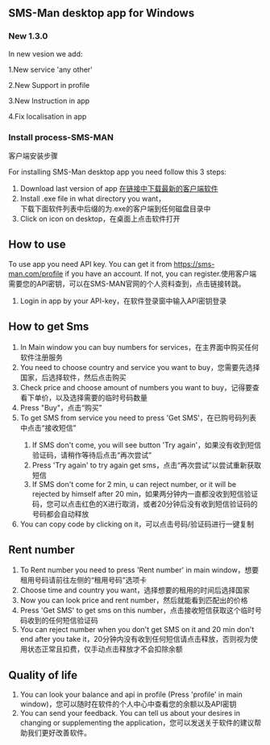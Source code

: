 <h2>SMS-Man desktop app for Windows</h2>
<h3>New 1.3.0</h3>
In new vesion we add:
<p>1.New service 'any other'</p>
<p>2.New Support in profile</p>
<p>3.New Instruction in app</p>
<p>4.Fix localisation in app</p>
<h3>Install process-SMS-MAN</h3>
<p>客户端安装步骤</p>
<p>For installing SMS-Man desktop app you need follow this 3 steps:</p>
<ol>
  <li>Download last version of app <a href="https://github.com/smsmancom/SMS-Man_desk/releases/tag/SMS-Man_desktop">在链接中下载最新的客户端软件</a></li>
  <li>Install .exe file in what directory you want，<span style="white-space: nowrap;">下载下面软件列表中后缀的为.exe的客户端到任何磁盘目录中</span></li>
  <li>Click on icon on desktop，在桌面上点击软件打开</li>
</ol>

<h2>How to use</h2>
<p>To use app you need API key. You can get it from <a href="https://sms-man.com/profile">https://sms-man.com/profile</a> if you have an account. If not, you can register.使用客户端需要您的API密钥，可以在SMS-MAN官网的个人资料查到，点击链接转跳。</p>
<ol>
  <li>Login in app by your API-key，在软件登录窗中输入API密钥登录</li>
</ol>

<h2>How to get Sms</h2>
<ol>
  <li>In Main window you can buy numbers for services，在主界面中购买任何软件注册服务</li>
  <li>You need to choose country and service you want to buy，您需要先选择国家，后选择软件，然后点击购买</li>
  <li>Check price and choose amount of numbers you want to buy，记得要查看下单价，以及选择需要的临时号码数量</li>
  <li>Press "Buy"，点击“购买”</li>
  <li>To get SMS from service you need to press 'Get SMS'，在已购号码列表中点击“接收短信”</li>
  <ol>
    <li>If SMS don't come, you will see button 'Try again'，如果没有收到短信验证码，请稍作等待后点击“再次尝试”</li>
    <li>Press 'Try again' to try again get sms，点击“再次尝试”以尝试重新获取短信</li>
    <li>If SMS don't come for 2 min, u can reject number, or it will be rejected by himself after 20 min，如果两分钟内一直都没收到短信验证码，您可以点击红色的X进行取消，或者20分钟后没有收到短信验证码的号码都会自动释放</li>
  </ol>
  <li>You can copy code by clicking on it，可以点击号码/验证码进行一键复制</li>
</ol>

<h2>Rent number</h2>
<ol>
  <li>To Rent number you need to press 'Rent number' in main window，想要租用号码请前往左侧的“租用号码”选项卡</li>
  <li>Choose time and country you want，选择想要的租用的时间后选择国家</li>
  <li>Now you can look price and rent number，然后就能看到匹配出的价格</li>
  <li>Press 'Get SMS' to get sms on this number，点击接收短信获取这个临时号码收到的任何短信验证码</li>
  <li>You can reject number when you don't get SMS on it and 20 min don't end after you take it，20分钟内没有收到任何短信请点击释放，否则视为使用状态正常且扣费，仅手动点击释放才不会扣除余额</li>
</ol>

<h2>Quality of life</h2>
<ol>
  <li>You can look your balance and api in profile (Press 'profile' in main window)，您可以随时在软件的个人中心中查看您的余额以及API密钥</li>
  <li>You can send your feedback. You can tell us about your desires in changing or supplementing the application，您可以发送关于软件的建议帮助我们更好改善软件。</li>
</ol>
